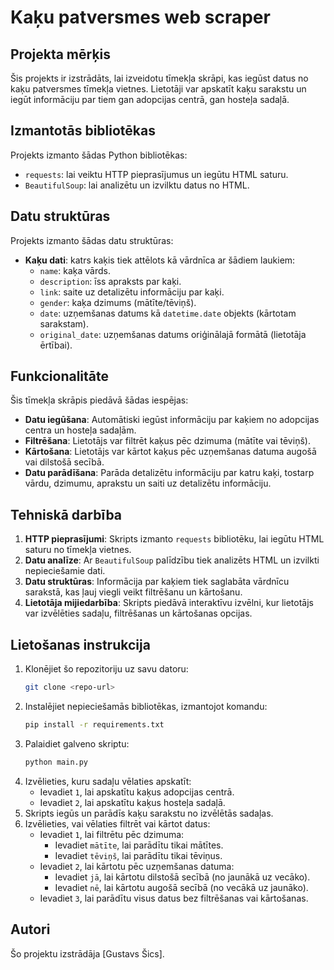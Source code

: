 # Kaķu patversmes web scraper

## Projekta mērķis
Šis projekts ir izstrādāts, lai izveidotu tīmekļa skrāpi, kas iegūst datus no kaķu patversmes tīmekļa vietnes. Lietotāji var apskatīt kaķu sarakstu un iegūt informāciju par tiem gan adopcijas centrā, gan hosteļa sadaļā.

## Izmantotās bibliotēkas
Projekts izmanto šādas Python bibliotēkas:
- `requests`: lai veiktu HTTP pieprasījumus un iegūtu HTML saturu.
- `BeautifulSoup`: lai analizētu un izvilktu datus no HTML.

## Datu struktūras
Projekts izmanto šādas datu struktūras:
- **Kaķu dati**: katrs kaķis tiek attēlots kā vārdnīca ar šādiem laukiem:
  - `name`: kaķa vārds.
  - `description`: īss apraksts par kaķi.
  - `link`: saite uz detalizētu informāciju par kaķi.
  - `gender`: kaķa dzimums (mātīte/tēviņš).
  - `date`: uzņemšanas datums kā `datetime.date` objekts (kārtotam sarakstam).
  - `original_date`: uzņemšanas datums oriģinālajā formātā (lietotāja ērtībai).

## Funkcionalitāte
Šis tīmekļa skrāpis piedāvā šādas iespējas:
- **Datu iegūšana**: Automātiski iegūst informāciju par kaķiem no adopcijas centra un hosteļa sadaļām.
- **Filtrēšana**: Lietotājs var filtrēt kaķus pēc dzimuma (mātīte vai tēviņš).
- **Kārtošana**: Lietotājs var kārtot kaķus pēc uzņemšanas datuma augošā vai dilstošā secībā.
- **Datu parādīšana**: Parāda detalizētu informāciju par katru kaķi, tostarp vārdu, dzimumu, aprakstu un saiti uz detalizētu informāciju.

## Tehniskā darbība
1. **HTTP pieprasījumi**: Skripts izmanto `requests` bibliotēku, lai iegūtu HTML saturu no tīmekļa vietnes.
2. **Datu analīze**: Ar `BeautifulSoup` palīdzību tiek analizēts HTML un izvilkti nepieciešamie dati.
3. **Datu struktūras**: Informācija par kaķiem tiek saglabāta vārdnīcu sarakstā, kas ļauj viegli veikt filtrēšanu un kārtošanu.
4. **Lietotāja mijiedarbība**: Skripts piedāvā interaktīvu izvēlni, kur lietotājs var izvēlēties sadaļu, filtrēšanas un kārtošanas opcijas.


## Lietošanas instrukcija
1. Klonējiet šo repozitoriju uz savu datoru:
   ```bash
   git clone <repo-url>
   ```
2. Instalējiet nepieciešamās bibliotēkas, izmantojot komandu:
   ```bash
   pip install -r requirements.txt
   ```
3. Palaidiet galveno skriptu:
   ```bash
   python main.py
   ```
4. Izvēlieties, kuru sadaļu vēlaties apskatīt:
   - Ievadiet `1`, lai apskatītu kaķus adopcijas centrā.
   - Ievadiet `2`, lai apskatītu kaķus hosteļa sadaļā.
5. Skripts iegūs un parādīs kaķu sarakstu no izvēlētās sadaļas.
6. Izvēlieties, vai vēlaties filtrēt vai kārtot datus:
   - Ievadiet `1`, lai filtrētu pēc dzimuma:
     - Ievadiet `mātīte`, lai parādītu tikai mātītes.
     - Ievadiet `tēviņš`, lai parādītu tikai tēviņus.
   - Ievadiet `2`, lai kārtotu pēc uzņemšanas datuma:
     - Ievadiet `jā`, lai kārtotu dilstošā secībā (no jaunākā uz vecāko).
     - Ievadiet `nē`, lai kārtotu augošā secībā (no vecākā uz jaunāko).
   - Ievadiet `3`, lai parādītu visus datus bez filtrēšanas vai kārtošanas.

## Autori
Šo projektu izstrādāja [Gustavs Šics].